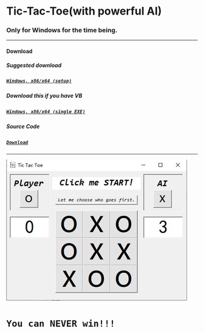 # Tic-Tac-Toe(with powerful AI)
### Only for Windows for the time being.
------
#### Download
##### Suggested download
##### [`Windows, x86/x64 (setup)`](TicTacToe.exe)
##### Download this if you have VB
##### [``Windows, x86/x64 (single EXE)``](setup.exe)
##### Source Code
##### [`Download`](https://github.com/DarthJesusYan/Tic-Tac-Toe)

------

![pic](pic.jpg)

# **`You can NEVER win!!!`**
